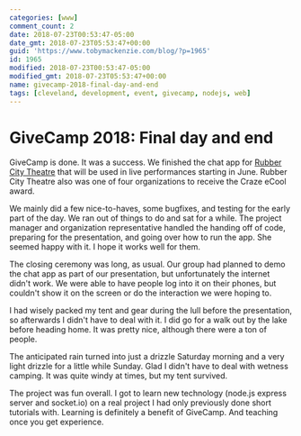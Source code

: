 ```yaml
---
categories: [www]
comment_count: 2
date: 2018-07-23T00:53:47-05:00
date_gmt: 2018-07-23T05:53:47+00:00
guid: 'https://www.tobymackenzie.com/blog/?p=1965'
id: 1965
modified: 2018-07-23T00:53:47-05:00
modified_gmt: 2018-07-23T05:53:47+00:00
name: givecamp-2018-final-day-and-end
tags: [cleveland, development, event, givecamp, nodejs, web]
---
```


GiveCamp 2018: Final day and end
================================

GiveCamp is done.  It was a success.  We finished the chat app for [Rubber City Theatre](http://rubbercitytheatre.com/) that will be used in live performances starting in June.<!--more-->  Rubber City Theatre also was one of four organizations to receive the Craze eCool award.

We mainly did a few nice-to-haves, some bugfixes, and testing for the early part of the day.  We ran out of things to do and sat for a while.  The project manager and organization representative handled the handing off of code, preparing for the presentation, and going over how to run the app.  She seemed happy with it.  I hope it works well for them.

The closing ceremony was long, as usual.  Our group had planned to demo the chat app as part of our presentation, but unfortunately the internet didn't work.  We were able to have people log into it on their phones, but couldn't show it on the screen or do the interaction we were hoping to.

I had wisely packed my tent and gear during the lull before the presentation, so afterwards I didn't have to deal with it.  I did go for a walk out by the lake before heading home.  It was pretty nice, although there were a ton of people.

The anticipated rain turned into just a drizzle Saturday morning and a very light drizzle for a little while Sunday.  Glad I didn't have to deal with wetness camping.  It was quite windy at times, but my tent survived.

The project was fun overall.  I got to learn new technology (node.js express server and socket.io) on a real project I had only previously done short tutorials with.  Learning is definitely a benefit of GiveCamp.  And teaching once you get experience.
